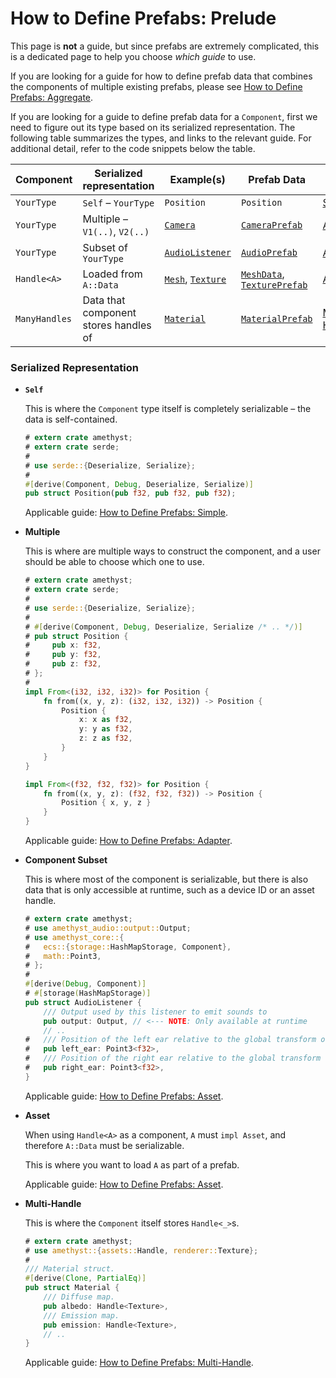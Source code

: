# How to Define Prefabs: Prelude

This page is **not** a guide, but since prefabs are extremely complicated, this is a dedicated page to help you choose *which guide* to use.

If you are looking for a guide for how to define prefab data that combines the components of multiple existing prefabs, please see [How to Define Prefabs: Aggregate][aggregate].

If you are looking for a guide to define prefab data for a `Component`, first we need to figure out its type based on its serialized representation. The following table summarizes the types, and links to the relevant guide. For additional detail, refer to the code snippets below the table.

| Component     | Serialized representation             | Example(s)            | Prefab Data                     | Guide          |
| ------------- | ------------------------------------- | --------------------- | ------------------------------- | -------------- |
| `YourType`    | `Self` – `YourType`                   | `Position`            | `Position`                      | [Simple]       |
| `YourType`    | Multiple – `V1(..)`, `V2(..)`         | [`Camera`]            | [`CameraPrefab`]                | [Adapter]      |
| `YourType`    | Subset of `YourType`                  | [`AudioListener`]     | [`AudioPrefab`]                 | [Asset]        |
| `Handle<A>`   | Loaded from `A::Data`                 | [`Mesh`], [`Texture`] | [`MeshData`], [`TexturePrefab`] | [Asset]        |
| `ManyHandles` | Data that component stores handles of | [`Material`]          | [`MaterialPrefab`]              | [Multi-Handle] |

### Serialized Representation

- **`Self`**

  This is where the `Component` type itself is completely serializable – the data is self-contained.

  ```rust
  # extern crate amethyst;
  # extern crate serde;
  # 
  # use serde::{Deserialize, Serialize};
  # 
  #[derive(Component, Debug, Deserialize, Serialize)]
  pub struct Position(pub f32, pub f32, pub f32);
  ```

  Applicable guide: [How to Define Prefabs: Simple][simple].

- **Multiple**

  This is where are multiple ways to construct the component, and a user should be able to choose which one to use.

  ```rust
  # extern crate amethyst;
  # extern crate serde;
  #
  # use serde::{Deserialize, Serialize};
  #
  # #[derive(Component, Debug, Deserialize, Serialize /* .. */)]
  # pub struct Position {
  #     pub x: f32,
  #     pub y: f32,
  #     pub z: f32,
  # };
  #
  impl From<(i32, i32, i32)> for Position {
      fn from((x, y, z): (i32, i32, i32)) -> Position {
          Position {
              x: x as f32,
              y: y as f32,
              z: z as f32,
          }
      }
  }

  impl From<(f32, f32, f32)> for Position {
      fn from((x, y, z): (f32, f32, f32)) -> Position {
          Position { x, y, z }
      }
  }
  ```

  Applicable guide: [How to Define Prefabs: Adapter][adapter].

- **Component Subset**

  This is where most of the component is serializable, but there is also data that is only accessible at runtime, such as a device ID or an asset handle.

  ```rust
  # extern crate amethyst;
  # use amethyst_audio::output::Output;
  # use amethyst_core::{
  #   ecs::{storage::HashMapStorage, Component},
  #   math::Point3,
  # };
  # 
  #[derive(Debug, Component)]
  # #[storage(HashMapStorage)]
  pub struct AudioListener {
      /// Output used by this listener to emit sounds to
      pub output: Output, // <--- NOTE: Only available at runtime
      // ..
  #   /// Position of the left ear relative to the global transform on this entity.
  #   pub left_ear: Point3<f32>,
  #   /// Position of the right ear relative to the global transform on this entity.
  #   pub right_ear: Point3<f32>,
  }
  ```

  Applicable guide: [How to Define Prefabs: Asset][asset].

- **Asset**

  When using `Handle<A>` as a component, `A` must `impl Asset`, and therefore `A::Data` must be serializable.

  This is where you want to load `A` as part of a prefab.

  Applicable guide: [How to Define Prefabs: Asset][asset].

- **Multi-Handle**

  This is where the `Component` itself stores `Handle<_>`s.

  ```rust
  # extern crate amethyst;
  # use amethyst::{assets::Handle, renderer::Texture};
  # 
  /// Material struct.
  #[derive(Clone, PartialEq)]
  pub struct Material {
      /// Diffuse map.
      pub albedo: Handle<Texture>,
      /// Emission map.
      pub emission: Handle<Texture>,
      // ..
  }
  ```

  Applicable guide: [How to Define Prefabs: Multi-Handle][multi-handle].

[adapter]: how_to_define_prefabs_adapter.html
[aggregate]: how_to_define_prefabs_aggregate.html
[asset]: how_to_define_prefabs_asset.html
[multi-handle]: how_to_define_prefabs_multi_handle.html
[simple]: how_to_define_prefabs_simple.html
[`audiolistener`]: https://docs.amethyst.rs/master/amethyst_audio/struct.AudioListener.html
[`audioprefab`]: https://docs.amethyst.rs/master/amethyst_audio/struct.AudioPrefab.html
[`cameraprefab`]: https://docs.amethyst.rs/master/amethyst_rendy/camera/enum.CameraPrefab.html
[`camera`]: https://docs.amethyst.rs/master/amethyst_rendy/struct.Camera.html
[`materialprefab`]: https://docs.amethyst.rs/master/amethyst_rendy/formats/mtl/struct.MaterialPrefab.html
[`material`]: https://docs.amethyst.rs/master/amethyst_rendy/struct.Material.html
[`meshdata`]: https://docs.amethyst.rs/master/amethyst_rendy/types/struct.MeshData.html
[`mesh`]: https://docs.amethyst.rs/master/amethyst_rendy/rendy/mesh/struct.Mesh.html
[`textureprefab`]: https://docs.amethyst.rs/master/amethyst_rendy/formats/texture/enum.TexturePrefab.html
[`texture`]: https://docs.amethyst.rs/master/amethyst_rendy/rendy/texture/struct.Texture.html
